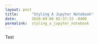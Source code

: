```yaml
---
layout: post
title:      "Styling A Jupyter Notebook"
date:       2020-09-08 02:37:33 -0400
permalink:  styling_a_jupyter_notebook
---
```


Test
